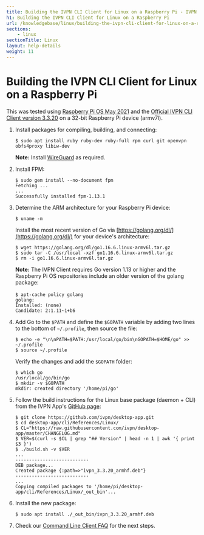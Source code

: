 ```yaml
---
title: Building the IVPN CLI Client for Linux on a Raspberry Pi - IVPN Help
h1: Building the IVPN CLI Client for Linux on a Raspberry Pi
url: /knowledgebase/linux/building-the-ivpn-cli-client-for-linux-on-a-raspberry-pi/
sections:
    - linux
sectionTitle: Linux
layout: help-details
weight: 11
---
```

# Building the IVPN CLI Client for Linux on a Raspberry Pi

<div markdown="1" class="notice notice--info">
This was tested using <a href="https://www.raspberrypi.org/downloads/raspberry-pi-os/">Raspberry Pi OS May 2021</a> and the <a href="https://github.com/ivpn/desktop-app">Official IVPN CLI Client version 3.3.20</a> on a 32-bit Raspberry Pi device (armv7l).
</div>

1.  Install packages for compiling, building, and connecting:

    ```
    $ sudo apt install ruby ruby-dev ruby-full rpm curl git openvpn obfs4proxy libiw-dev
    ```

    <div markdown="1" class="notice notice--info">
    <strong>Note:</strong> Install <a href="https://www.wireguard.com/install/">WireGuard</a> as required.
    </div>

2.  Install FPM:

    ```
    $ sudo gem install --no-document fpm
    Fetching ...
    ...
    Successfully installed fpm-1.13.1
    ```

3.  Determine the ARM architecture for your Raspberry Pi device:

    ```
    $ uname -m
    ```

    Install the most recent version of Go via [https://golang.org/dl/](https://golang.org/dl/) for your device's architecture:

    ```
    $ wget https://golang.org/dl/go1.16.6.linux-armv6l.tar.gz
    $ sudo tar -C /usr/local -xzf go1.16.6.linux-armv6l.tar.gz
    $ rm -i go1.16.6.linux-armv6l.tar.gz
    ```

    <div markdown="1" class="notice notice--info">
    <strong>Note:</strong> The IVPN Client requires Go version 1.13 or higher and the Raspberry Pi OS repositories include an older version of the golang package:
    <br><br>
    <code>$ apt-cache policy golang
    golang:
    Installed: (none)
    Candidate: 2:1.11~1+b6
    </code>
    </div>

4.  Add Go to the `$PATH` and define the `$GOPATH` variable by adding two lines to the bottom of `~/.profile`, then source the file:

    ```
    $ echo -e "\n\nPATH=$PATH:/usr/local/go/bin\nGOPATH=$HOME/go" >> ~/.profile
    $ source ~/.profile
    ```

    Verify the changes and add the `$GOPATH` folder:

    ```
    $ which go
    /usr/local/go/bin/go
    $ mkdir -v $GOPATH
    mkdir: created directory '/home/pi/go'
    ```

5.  Follow the build instructions for the Linux base package (daemon + CLI) from the IVPN App's [GitHub page](https://github.com/ivpn/desktop-app#compilation_linux_daemon):

    ```
    $ git clone https://github.com/ivpn/desktop-app.git
    $ cd desktop-app/cli/References/Linux/
    $ CL="https://raw.githubusercontent.com/ivpn/desktop-app/master/CHANGELOG.md"
    $ VER=$(curl -s $CL | grep "## Version" | head -n 1 | awk '{ print $3 }')
    $ ./build.sh -v $VER
    ...
    ---------------------------
    DEB package...
    Created package {:path=>"ivpn_3.3.20_armhf.deb"}
    ---------------------------
    ...
    Copying compiled packages to '/home/pi/desktop-app/cli/References/Linux/_out_bin'...
    ```

6.  Install the new package:

    ```
    $ sudo apt install ./_out_bin/ivpn_3.3.20_armhf.deb
    ```

7. Check our [Command Line Client FAQ](/knowledgebase/general/command-line-client-faq/) for the next steps.
